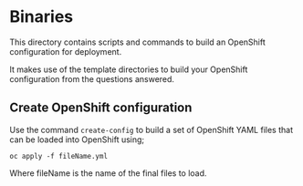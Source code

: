 # Binaries

This directory contains scripts and commands to build an OpenShift configuration for deployment.

It makes use of the template directories to build your OpenShift configuration from the questions answered.

## Create OpenShift configuration

Use the command ```create-config``` to build a set of OpenShift YAML files that can be loaded into OpenShift using;
```
oc apply -f fileName.yml
```

Where fileName is the name of the final files to load.
